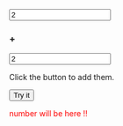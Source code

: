 
<!doctype html>

<html lang="en">
<head>
  <meta charset="utf-8">

  <title>The HTML5 Herald</title>
  <meta name="description" content="The HTML5 Herald">
  <meta name="author" content="SitePoint">

  <link rel="stylesheet" href="css/styles.css?v=1.0">

</head>

<body>



<input type="number" id="myNumber" value="2">
<h3>+</h3>
<input type="number" id="myOtherNumber" value="2">

<p>Click the button to add them.</p>

<button onclick="myFunction()">Try it</button>



<p id="demo" style = "color: red" >number will be here !! </p>

<script>
function myFunction() {
  var x = document.getElementById("myNumber").value;
  var y = document.getElementById("myOtherNumber").value;
  var z = (x * 1) + (y * 1 ); 

  document.getElementById("demo").innerHTML = z;
}

</script>

</body>
</html>
